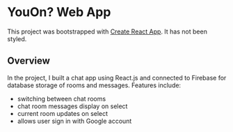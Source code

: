 # YouOn? Web App

This project was bootstrapped with [Create React App](https://github.com/facebook/create-react-app). It has not been styled.

## Overview

In the project, I built a chat app using React.js and connected to Firebase for database storage of rooms and messages. Features include:

- switching between chat rooms
- chat room messages display on select
- current room updates on select
- allows user sign in with Google account 
